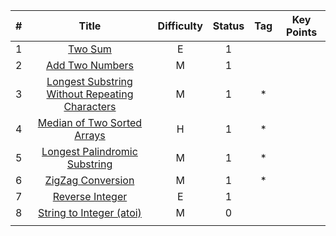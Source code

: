 |  #   |                            Title                             | Difficulty | Status | Tag  | Key Points |
| :--: | :----------------------------------------------------------: | :--------: | :----: | :--: | ---------- |
|  1   |      [ Two Sum](https://leetcode.com/problems/two-sum)       |     E      |   1    |      |            |
|  2   | [Add Two Numbers](https://leetcode.com/problems/add-two-numbers) |     M      |   1    |      |            |
|  3   | [ Longest Substring Without Repeating Characters](https://leetcode.com/problems/longest-substring-without-repeating-characters) |     M      |   1    |  *   |            |
|  4   | [Median of Two Sorted Arrays](https://leetcode.com/problems/median-of-two-sorted-arrays) |     H      |   1    |  *   |            |
|  5   | [Longest Palindromic Substring](https://leetcode.com/problems/longest-palindromic-substring) |     M      |   1    |  *   |            |
|  6   | [ZigZag Conversion](https://leetcode.com/problems/zigzag-conversion) |     M      |   1    |  *   |            |
|  7   | [ Reverse Integer](https://leetcode.com/problems/reverse-integer) |     E      |   1    |      |            |
|  8   | [String to Integer (atoi)](https://leetcode.com/problems/string-to-integer-atoi) |     M      |   0    |      |            |
|      |                                                              |            |        |      |            |

